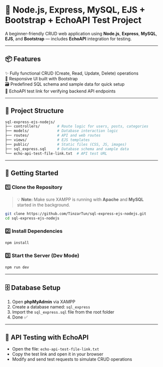 # 🧪 Node.js, Express, MySQL, EJS + Bootstrap + EchoAPI Test Project

A beginner-friendly CRUD web application using **Node.js**, **Express**, **MySQL**, **EJS**, and **Bootstrap** — includes **EchoAPI** integration for testing.

---

## 📦 Features

✨ Fully functional CRUD (Create, Read, Update, Delete) operations  
🎨 Responsive UI built with Bootstrap  
🗃️ Predefined SQL schema and sample data for quick setup  
🧪 EchoAPI test link for verifying backend API endpoints

---

## 📂 Project Structure

```bash
sql-express-ejs-nodejs/
├── controllers/        # Route logic for users, posts, categories
├── models/             # Database interaction logic
├── routes/             # API and web routes
├── views/              # EJS templates
├── public/             # Static files (CSS, JS, images)
├── sql_express.sql     # Database schema and sample data
└── echo-api-test-file-link.txt  # API test URL
```

---

## 🚀 Getting Started

### 1️⃣ Clone the Repository

> 💡 **Note:** Make sure XAMPP is running with **Apache** and **MySQL** started in the background.

```bash
git clone https://github.com/TinzarTun/sql-express-ejs-nodejs.git
cd sql-express-ejs-nodejs
```

### 2️⃣ Install Dependencies

```bash
npm install
```

### 3️⃣ Start the Server (Dev Mode)

```bash
npm run dev
```

---

## 🗄️ Database Setup

1. Open **phpMyAdmin** via XAMPP  
2. Create a database named: `sql_express`  
3. Import the `sql_express.sql` file from the root folder  
4. Done ✅

---

## 🔗 API Testing with EchoAPI

- Open the file: `echo-api-test-file-link.txt`
- Copy the test link and open it in your browser
- Modify and send test requests to simulate CRUD operations

